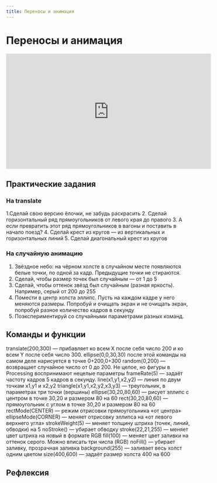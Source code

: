 ```yaml
---
title: Переносы и анимация
---
```

# Переносы и анимация
<iframe width="560" height="315" src="https://www.youtube.com/embed/1YGczkbSojI" frameborder="0" allow="accelerometer; autoplay; clipboard-write; encrypted-media; gyroscope; picture-in-picture" allowfullscreen></iframe>

## Практические задания

### На translate
1.Сделай свою версию ёлочки, не забудь раскрасить
2. Сделай горизонтальный ряд прямоугольников от левого края до правого
3. А если превратить этот ряд прямоугольников в вагоны и поставить в начало поезд?
4. Сделай крест из кругов — из вертикальных и горизонтальных линий
5. Сделай диагональный крест из кругов

### На случайную анимацию
1. Звёздное небо: на чёрном холсте в случайном месте появляются белые точки, по одной за кадр. Предыдущие точки не стираются.
2. Сделай, чтобы размер точек был случайным — от 1 до 5
3. Сделай, чтобы оттенок звёзд был случайным (разная яркость). Например, серый от 200 до 255
4. Помести в центр холста эллипс. Пусть на каждом кадре у него меняются размеры. Попробуй и очищать экран и не очищать экран, попробуй разное количество кадров в секунду
5. Поэкспериментируй со случайными параметрами разных команд.

## Команды и функции
translate(200,300) — прибавляет ко всем X после себя число 200 и ко всем Y после себя число 300. ellipse(0,0,30,30) после этой команды на самом деле нарисуется в точке 0+200,0+300
random(0,200) — возвращает случайное число от 0 до 200. Не целое, но фигуры в Processing воспринимают нецелые параметры
frameRate(5) — задаёт частоту кадров 5 кадров в секунду.
line(x1,y1,x2,y2) — линия по двум точкам x1,y1 и x2,y2
triangle(x1,y1,x2,y2,x3,y3) — треугольник, в параметрах три точки (вершины)
ellipse(30,20,80,60) — рисует эллипс с центром в точке 30,20 и размером 80 на 60
rect(30,20,80,60) — прямоугольник с углом в точке 30,20 и размером 80 на 60
rectMode(CENTER) — режим отрисовки прямоугольника «от центра»
ellipseMode(CORNER) — меняет отрисовку эллипса на «от левого верхнего угла»
strokeWeight(5) — меняет толщину штриха (точек, линий, обводки) на 5
noStroke() — убирает обводку
stroke(22,21,255) — меняет цвет штриха на новый в формате RGB
fill(100) — меняет цвет заливки на оттенок серого. Можно вписать три числа (RGB)
noFill() — убирает заливку, прозрачная заливка
background(255) — заливает весь холст одним цветом
size(400,600) — задаёт размер холста 400 на 600

## Рефлексия

